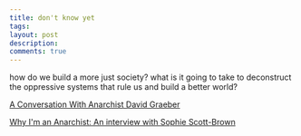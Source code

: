 ```yaml
---
title: don't know yet
tags:
layout: post
description: 
comments: true
---
```



how do we build a more just society? what is it going to take to deconstruct the oppressive systems that rule us and build a better world?

[A Conversation With Anarchist David Graeber](https://youtu.be/PVDkkOAOtV0?si=2LS1zCKx94cx5E8c)

[Why I'm an Anarchist: An interview with Sophie Scott-Brown](https://youtu.be/o6X_uSFAD_A?si=XNvQicBg1ovFSBgK)
